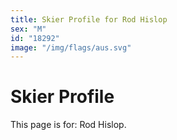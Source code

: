 ```yaml
---
title: Skier Profile for Rod Hislop
sex: "M"
id: "18292"
image: "/img/flags/aus.svg" 
---
```


# Skier Profile

This page is for: Rod Hislop.
    